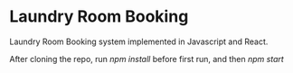 # Laundry Room Booking

Laundry Room Booking system implemented in Javascript and React.

After cloning the repo, run *npm install* before first run, and then *npm start*

